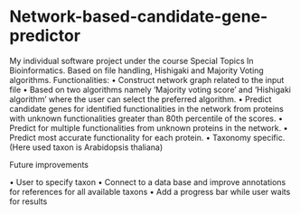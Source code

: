 # Network-based-candidate-gene-predictor
My individual software project under the course Special Topics In Bioinformatics.
Based on file handling, Hishigaki and Majority Voting algorithms.
Functionalities: •	Construct network graph related to the input file
•	Based on two algorithms namely ‘Majority voting score’ and ‘Hishigaki algorithm’ where the user can select the preferred algorithm.
•	Predict candidate genes for identified functionalities in the network from proteins with unknown functionalities greater than 80th percentile of the scores.
•	Predict for multiple functionalities from unknown proteins in the network.
•	Predict most accurate functionality for each protein.
•	Taxonomy specific. (Here used taxon is Arabidopsis thaliana)


Future improvements

•	User to specify taxon 
•	Connect to a data base and improve annotations for references for all available taxons
•	Add a progress bar while user waits for results 


